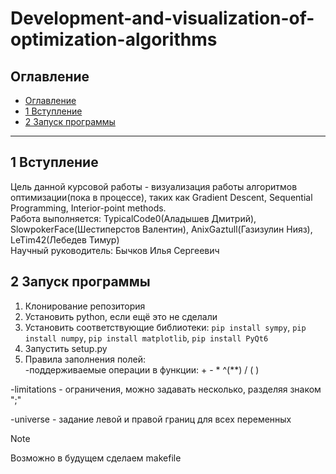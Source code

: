 # Development-and-visualization-of-optimization-algorithms
## Оглавление
- [Оглавление](#оглавление)
- [1 Вступление](#1-вступление)
- [2 Запуск программы](#2-запуск-программы)
***
## 1 Вступление
Цель данной курсовой работы - визуализация работы алгоритмов оптимизации(пока в процессе), таких как Gradient Descent, Sequential Programming, Interior-point methods.  
Работа выполняется: TypicalCode0(Аладышев Дмитрий), SlowpokerFace(Шестиперстов Валентин), AnixGaztull(Газизулин Нияз), LeTim42(Лебедев Тимур)  
Научный руководитель: Бычков Илья Сергеевич
## 2 Запуск программы 
1. Клонирование репозитория
2. Установить python, если ещё это не сделали
3. Установить соответствующие библиотеки: `pip install sympy`, `pip install numpy`, `pip install matplotlib`, `pip install PyQt6`
4. Запустить setup.py
5. Правила заполнения полей:  
  -поддерживаемые операции в функции: + - * ^(**) / ( )
   
  -limitations - ограничения, можно задавать несколько, разделяя знаком ";"  
  
  -universe - задание левой и правой границ для всех переменных  
  
> [!NOTE]
> Возможно в будущем сделаем makefile
